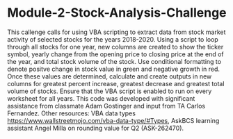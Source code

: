 # Module-2-Stock-Analysis-Challenge
This callenge calls for using VBA scripting to extract data from stock market activity of selected stocks for the years 2018-2020.
Using a script to loop through all stocks for one year, new columns are created to show the ticker symbol, yearly change from the opening price to closing price at the end of the year, and total stock volume of the stock.
Use conditional formatting to denote positve change in stock value in green and negative growth in red.
Once these values are determined, calculate and create outputs in new columns for greatest percent increase, greatest decrease and greatest total volume of stocks.
Ensure that the VBA script is enabled to run on every worksheet for all years.
This code was developed with significant assistance from classmate Adam Gostinger and input from TA Carlos Fernandez. Other resources: VBA data types  https://www.wallstreetmojo.com/vba-data-type/#Types, AskBCS learning assistant Angel Milla on rounding value for Q2 (ASK-262470).

